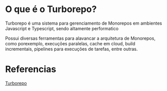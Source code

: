 # O que é o Turborepo?
Turborepo é uma sistema para gerenciamento de Monorepos em ambientes Javascript e Typescript, sendo altamente performatico

Possui diversas ferramentas para alavancar a arquitetura de Monorepos, como porexemplo, execuções paralelas, cache em cloud, build incrementais, pipelines para execuções de tarefas, entre outras.

# Referencias
[Turborepo](https://turborepo.org/)